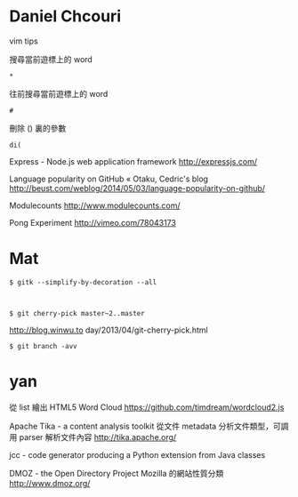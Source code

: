 


# Daniel Chcouri

vim tips

搜尋當前遊標上的 word

    *


往前搜尋當前遊標上的 word

    #


刪除 () 裏的參數

    di(


Express - Node.js web application framework
<http://expressjs.com/>  

Language popularity on GitHub « Otaku, Cedric's blog
<http://beust.com/weblog/2014/05/03/language-popularity-on-github/>  

Modulecounts
<http://www.modulecounts.com/>  

Pong Experiment
<http://vimeo.com/78043173>  

# Mat



    $ gitk --simplify-by-decoration --all



    $ git cherry-pick master~2..master

<http://blog.winwu.to>  day/2013/04/git-cherry-pick.html


    $ git branch -avv


# yan

從 list 繪出 HTML5 Word Cloud
<https://github.com/timdream/wordcloud2.js>  

Apache Tika - a content analysis toolkit
從文件 metadata 分析文件類型，可調用 parser 解析文件內容
<http://tika.apache.org/>  

jcc - code generator producing a Python extension from Java classes

DMOZ - the Open Directory Project
Mozilla 的網站性質分類
<http://www.dmoz.org/>  